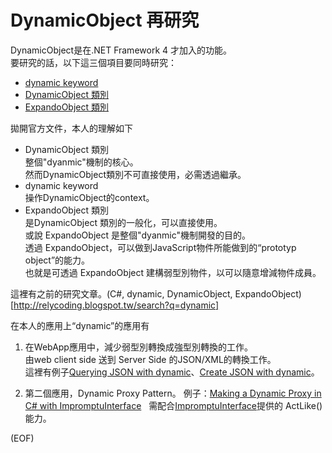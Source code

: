 # DynamicObject 再研究

DynamicObject是在.NET Framework 4 才加入的功能。  
要研究的話，以下這三個項目要同時研究：
* [dynamic keyword](https://docs.microsoft.com/zh-tw/dotnet/csharp/language-reference/keywords/dynamic)
* [DynamicObject 類別](https://msdn.microsoft.com/zh-tw/library/system.dynamic.dynamicobject(v=vs.110).aspx)
* [ExpandoObject 類別](https://msdn.microsoft.com/zh-tw/library/system.dynamic.expandoobject(v=vs.100).aspx)

拋開官方文件，本人的理解如下
* DynamicObject 類別  
整個"dyanmic"機制的核心。  
然而DynamicObject類別不可直接使用，必需透過繼承。
* dynamic keyword  
操作DynamicObject的context。
* ExpandoObject 類別  
是DynamicObject 類別的一般化，可以直接使用。  
或說 ExpandoObject 是整個"dyanmic"機制開發的目的。  
透過 ExpandoObject，可以做到JavaScript物件所能做到的“prototyp object”的能力。  
也就是可透過 ExpandoObject 建構弱型別物件，以可以隨意增減物件成員。

這裡有之前的研究文章。(C#, dynamic, DynamicObject, ExpandoObject)[http://relycoding.blogspot.tw/search?q=dynamic]

在本人的應用上“dynamic”的應用有
1. 在WebApp應用中，減少弱型別轉換成強型別轉換的工作。  
由web client side 送到 Server Side 的JSON/XML的轉換工作。  
這裡有例子[Querying JSON with dynamic](https://www.newtonsoft.com/json/help/html/QueryJsonDynamic.htm)、[Create JSON with dynamic](https://www.newtonsoft.com/json/help/html/CreateJsonDynamic.htm)。
	
2. 第二個應用，Dynamic Proxy Pattern。
例子：[Making a Dynamic Proxy in C# with ImpromptuInterface](https://www.youtube.com/watch?v=1rjQC6ftC4k)  
需配合[ImpromptuInterface](https://github.com/ekonbenefits/impromptu-interface)提供的 ActLike<TInterface>() 能力。

(EOF)
